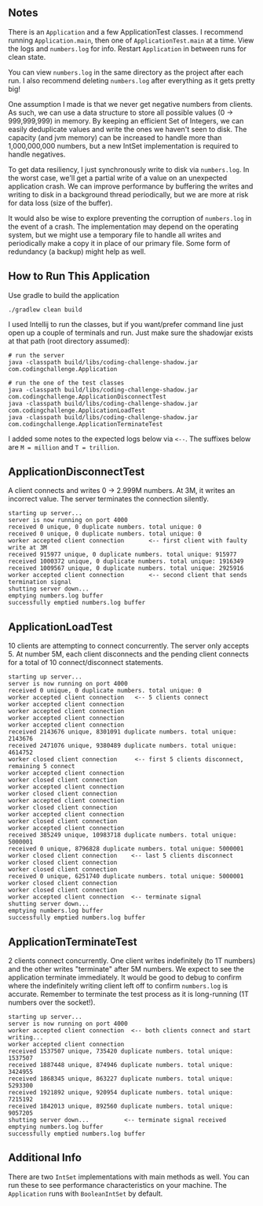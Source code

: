 ## Notes

There is an `Application` and a few ApplicationTest classes. I recommend running `Application.main`, then one of `ApplicationTest.main` at a time. View the logs and `numbers.log` for info. Restart `Application` in between runs for clean state.

You can view `numbers.log` in the same directory as the project after each run. I also recommend deleting `numbers.log` after everything as it gets pretty big!

One assumption I made is that we never get negative numbers from clients. As such, we can use a data structure to store all possible values (0 -> 999,999,999) in memory. By keeping an efficient Set of Integers, we can easily deduplicate values and write the ones we haven't seen to disk. The capacity (and jvm memory) can be increased to handle more than 1,000,000,000 numbers, but a new IntSet implementation is required to handle negatives.

To get data resiliency, I just synchronously write to disk via `numbers.log`. In the worst case, we'll get a partial write of a value on an unexpected application crash. We can improve performance by buffering the writes and writing to disk in a background thread periodically, but we are more at risk for data loss (size of the buffer).

It would also be wise to explore preventing the corruption of `numbers.log` in the event of a crash. The implementation may depend on the operating system, but we might use a temporary file to handle all writes and periodically make a copy it in place of our primary file. Some form of redundancy (a backup) might help as well.

## How to Run This Application

Use gradle to build the application

`./gradlew clean build`

I used Intellij to run the classes, but if you want/prefer command line just open up a couple of terminals and run. Just make sure the shadowjar exists at that path (root directory assumed):

```shell
# run the server
java -classpath build/libs/coding-challenge-shadow.jar com.codingchallenge.Application

# run the one of the test classes
java -classpath build/libs/coding-challenge-shadow.jar com.codingchallenge.ApplicationDisconnectTest
java -classpath build/libs/coding-challenge-shadow.jar com.codingchallenge.ApplicationLoadTest
java -classpath build/libs/coding-challenge-shadow.jar com.codingchallenge.ApplicationTerminateTest
```

I added some notes to the expected logs below via `<--`. The suffixes below are `M = million` and `T = trillion`.

## ApplicationDisconnectTest

A client connects and writes 0 -> 2.999M numbers. At 3M, it writes an incorrect value. The server terminates the connection silently.

```
starting up server...
server is now running on port 4000
received 0 unique, 0 duplicate numbers. total unique: 0
received 0 unique, 0 duplicate numbers. total unique: 0
worker accepted client connection       <-- first client with faulty write at 3M
received 915977 unique, 0 duplicate numbers. total unique: 915977
received 1000372 unique, 0 duplicate numbers. total unique: 1916349
received 1009567 unique, 0 duplicate numbers. total unique: 2925916
worker accepted client connection       <-- second client that sends termination signal
shutting server down...
emptying numbers.log buffer
successfully emptied numbers.log buffer
```

## ApplicationLoadTest

10 clients are attempting to connect concurrently. The server only accepts 5. At number 5M, each client disconnects and the pending client connects for a total of 10 connect/disconnect statements.

```
starting up server...
server is now running on port 4000
received 0 unique, 0 duplicate numbers. total unique: 0
worker accepted client connection   <-- 5 clients connect
worker accepted client connection
worker accepted client connection
worker accepted client connection
worker accepted client connection
received 2143676 unique, 8301091 duplicate numbers. total unique: 2143676
received 2471076 unique, 9380489 duplicate numbers. total unique: 4614752
worker closed client connection     <-- first 5 clients disconnect, remaining 5 connect
worker accepted client connection
worker closed client connection
worker accepted client connection
worker closed client connection
worker accepted client connection
worker closed client connection
worker accepted client connection
worker closed client connection
worker accepted client connection
received 385249 unique, 10983718 duplicate numbers. total unique: 5000001
received 0 unique, 8796828 duplicate numbers. total unique: 5000001
worker closed client connection    <-- last 5 clients disconnect
worker closed client connection
worker closed client connection
received 0 unique, 6251740 duplicate numbers. total unique: 5000001
worker closed client connection
worker closed client connection
worker accepted client connection  <-- terminate signal
shutting server down...
emptying numbers.log buffer
successfully emptied numbers.log buffer
```

## ApplicationTerminateTest

2 clients connect concurrently. One client writes indefinitely (to 1T numbers) and the other writes "terminate" after 5M numbers. We expect to see the application terminate immediately. It would be good to debug to confirm where the indefinitely writing client left off to confirm `numbers.log` is accurate. Remember to terminate the test process as it is long-running (1T numbers over the socket!).

```
starting up server...
server is now running on port 4000
worker accepted client connection  <-- both clients connect and start writing...
worker accepted client connection
received 1537507 unique, 735420 duplicate numbers. total unique: 1537507
received 1887448 unique, 874946 duplicate numbers. total unique: 3424955
received 1868345 unique, 863227 duplicate numbers. total unique: 5293300
received 1921892 unique, 920954 duplicate numbers. total unique: 7215192
received 1842013 unique, 892560 duplicate numbers. total unique: 9057205
shutting server down...          <-- terminate signal received
emptying numbers.log buffer
successfully emptied numbers.log buffer
```

## Additional Info

There are two `IntSet` implementations with main methods as well. You can run these to see performance characteristics on your machine. The `Application` runs with `BooleanIntSet` by default.
